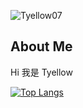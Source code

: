 <p> <img src="https://komarev.com/ghpvc/?username=Tyellow07&label=Profile%20views&color=0e75b6&style=flat" alt="Tyellow07" /> </p>

## About Me

Hi 我是 Tyellow 

[![Top Langs](https://github-readme-stats.vercel.app/api/top-langs/?username=Tyellow07)](https://github.com/Tyellow07/github-readme-stats&theme=nord)
